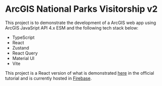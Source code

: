 # ArcGIS National Parks Visitorship v2

This project is to demonstrate the development of a ArcGIS web app using ArcGIS JavaSript API 4.x ESM and the following tech stack below:

- TypeScript
- React
- Zustand
- React Query
- Material UI
- Vite

This project is a React version of what is demonstrated [here](https://developers.arcgis.com/calcite-design-system/tutorials/core-concepts/) in the official tutorial and is currently hosted in [Firebase](https://arcgis-national-park-visit-2.firebaseapp.com/).
